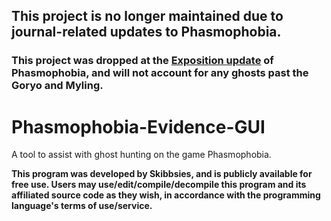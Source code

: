 ## This project is no longer maintained due to journal-related updates to Phasmophobia. 
### This project was dropped at the [Exposition update](https://steamdb.info/patchnotes/7256372/) of Phasmophobia, and will not account for any ghosts past the Goryo and Myling.

# Phasmophobia-Evidence-GUI
A tool to assist with ghost hunting on the game Phasmophobia.

**This program was developed by Skibbsies, and is publicly available for free use. Users may use/edit/compile/decompile this program and its affiliated source code as they wish, in accordance with the programming language's terms of use/service.**

